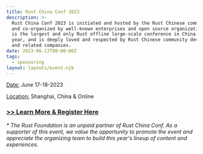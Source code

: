 ```yaml
---
title: Rust China Conf 2023
description: >-
  ​Rust China Conf 2023 is initiated and hosted by the Rust Chinese community,
  and co-organized by well-known enterprises and open source organizations. It
  is the largest and only Rust offline large-scale conference in China this
  year, and is deeply loved and respected by Rust Chinese community developers
  and related companies.
date: 2023-06-17T00:00:00Z
tags:
  - sponsoring
layout: layouts/event.njk
---
```

<u>Date:</u> June 17-18-2023

<u>Location:</u> Shanghai, China & Online

### <a target="_blank" href="https://rustcc.cn/2023rustchinaconf/">&gt;&gt; Learn More &amp; Register Here</a>



*\* The Rust Foundation is an unpaid partner of Rust China Conf. As a supporter of this event, we value the opportunity to promote the event and appreciate the organizing team to build this year's lineup of content and experiences.&nbsp;*